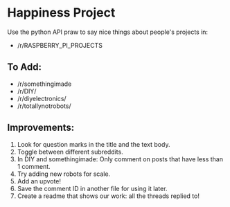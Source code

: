 # Happiness Project

Use the python API praw to say nice things about people's projects in:
* /r/RASPBERRY_PI_PROJECTS

## To Add:
* /r/somethingimade
* /r/DIY/
* /r/diyelectronics/
* /r/totallynotrobots/

## Improvements:
1. Look for question marks in the title and the text body.
2. Toggle between different subreddits.
3. In DIY and somethingimade: Only comment on posts that have less than 1 comment.
4. Try adding new robots for scale.
5. Add an upvote!
6. Save the comment ID in another file for using it later.
7. Create a readme that shows our work: all the threads replied to!

